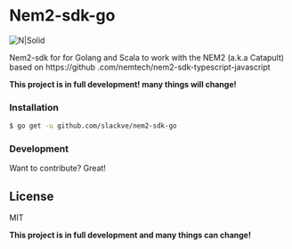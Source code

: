 # Nem2-sdk-go 
![N|Solid](https://github.com/slackve/nem2-sdk-go/blob/master/assets/tipo.jpg)

Nem2-sdk for for Golang and Scala to work with the NEM2 (a.k.a Catapult) based on https://github
.com/nemtech/nem2-sdk-typescript-javascript

**This project is in full development! many things will change!**
### Installation

```sh
$ go get -u github.com/slackve/nem2-sdk-go
```

### Development

Want to contribute? Great!

License
----

MIT


**This project is in full development and many things can change!**
